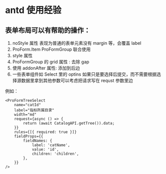 # antd 使用经验

## 表单布局可以有帮助的操作：

1. noStyle 属性 表现为普通的表单元素没有 margin 等，会覆盖 label
2. ProForm.Item ProFormGroup 联合使用
3. style 属性
4. ProFormGroup 的 grid 属性 : 去除 gap
5. 使用 addonAfter 属性: 添加到后边
6. 一些表单组件如 Select 里的 optins 如果只是要选择后提交，而不需要根据选择源数据里拿到其他参数可以考虑把请求写在 requst 参数里边

例如：

```JSX
<ProFormTreeSelect
    name="catId"
    label="指标所属目录"
    width="md"
    request={async () => {
        return (await CatalogAPI.getTree()).data;
    }}
    rules={[{ required: true }]}
    fieldProps={{
        fieldNames: {
            label: 'catName',
            value: 'id',
            children: 'children',
        },
    }}
/>
```
